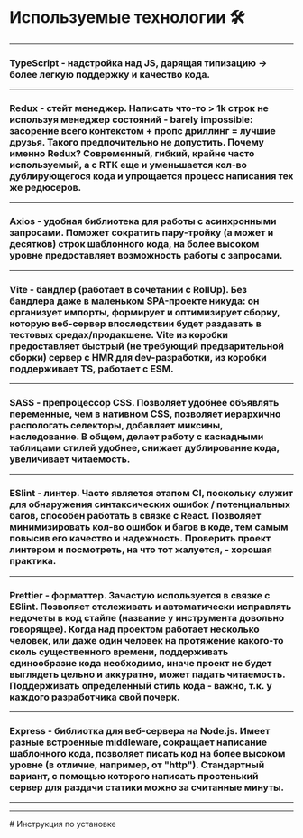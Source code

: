 # Используемые технологии 🛠
<hr> 

### TypeScript - **надстройка над JS**, дарящая типизацию -> более легкую поддержку и качество кода.
<hr> 

### Redux - **стейт менеджер**. Написать что-то > 1k строк не используя менеджер состояний - barely impossible: засорение всего контекстом + пропс дриллинг = лучшие друзья. Такого предпочительно не допустить. Почему именно Redux? Современный, гибкий, крайне часто используемый, а с RTK еще и уменьшается кол-во дублирующегося кода и упрощается процесс написания тех же редюсеров.
<hr> 

### Axios - **удобная библиотека для работы с асинхронными запросами**. Поможет сократить пару-тройку (а может и десятков) строк шаблонного кода, на более высоком уровне предоставляет возможность работы с запросами.
<hr> 

### Vite - **бандлер (работает в сочетании с RollUp)**. Без бандлера даже в маленьком SPA-проекте никуда: он организует импорты, формирует и оптимизирует сборку, которую веб-сервер впоследствии будет раздавать в тестовых средах/продакшене. Vite из коробки предоставляет быстрый (не требующий предварительной сборки) сервер c HMR для dev-разработки, из коробки поддерживает TS, работает с ESM. 
<hr> 

### SASS - **препроцессор CSS**. Позволяет удобнее объявлять переменные, чем в нативном CSS, позволяет иерархично распологать селекторы, добавляет миксины, наследование. В общем, делает работу с каскадными таблицами стилей удобнее, снижает дублирование кода, увеличивает читаемость.
<hr> 

### ESlint - **линтер**. Часто является этапом CI, поскольку служит для обнаружения синтаксических ошибок / потенциальных багов, способен работать в связке с React. Позволяет минимизировать кол-во ошибок и багов в коде, тем самым повысив его качество и надежность. Проверить проект линтером и посмотреть, на что тот жалуется, - хорошая практика.
<hr> 

### Prettier - **форматтер**. Зачастую используется в связке с ESlint. Позволяет отслеживать и автоматически исправлять недочеты в код стайле (название у инструмента довольно говорящее). Когда над проектом работает несколько человек, или даже один человек на протяжение какого-то сколь существенного времени, поддерживать единообразие кода необходимо, иначе проект не будет выглядеть цельно и аккуратно, может падать читаемость. Поддерживать определенный стиль кода - важно, т.к. у каждого разработчика свой почерк.
<hr> 

### Express - **библиотка для веб-сервера на Node.js**. Имеет разные встроенные middleware, сокращает написание шаблонного кода, позволяет писать код на более высоком уровне (в отличие, например, от "http"). Стандартный вариант, с помощью которого написать простенький сервер для раздачи статики можно за считанные минуты.
<hr> 
<hr> 
# Инструкция по установке

